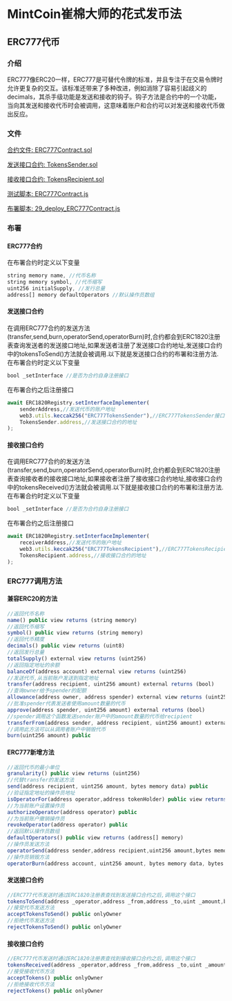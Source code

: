 # MintCoin崔棉大师的花式发币法

## ERC777代币

### 介绍
ERC777像ERC20一样，ERC777是可替代令牌的标准，并且专注于在交易令牌时允许更复杂的交互。该标准还带来了多种改进，例如消除了容易引起歧义的decimals，其杀手级功能是发送和接收的钩子。钩子方法是合约中的一个功能，当向其发送和接收代币时会被调用，这意味着账户和合约可以对发送和接收代币做出反应。
### 文件
[合约文件: ERC777Contract.sol](../../contracts/ERC777/ERC777Contract.sol)

[发送接口合约: TokensSender.sol](../../contracts/ERC777/TokensSender.sol)

[接收接口合约: TokensRecipient.sol](../../contracts/ERC777/TokensRecipient.sol)

[测试脚本: ERC777Contract.js](../../test/ERC777/ERC777Contract.js)

[布署脚本: 29_deploy_ERC777Contract.js](../../migrations/29_deploy_ERC777Contract.js)
### 布署
#### ERC777合约
在布署合约时定义以下变量
```javascript
string memory name, //代币名称
string memory symbol, //代币缩写
uint256 initialSupply, //发行总量
address[] memory defaultOperators //默认操作员数组
```
#### 发送接口合约
在调用ERC777合约的发送方法(transfer,send,burn,operatorSend,operatorBurn)时,合约都会到ERC1820注册表查询发送者的发送接口地址,如果发送者注册了发送接口合约地址,发送接口合约中的tokensToSend()方法就会被调用.以下就是发送接口合约的布署和注册方法.
在布署合约时定义以下变量
```javascript
bool _setInterface //是否为合约自身注册接口
```
在布署合约之后注册接口
```javascript
await ERC1820Registry.setInterfaceImplementer(
    senderAddress,//发送代币的账户地址
    web3.utils.keccak256("ERC777TokensSender"),//ERC777TokensSender接口的keccak256哈希值
    TokensSender.address,//发送接口合约的地址
);
```
#### 接收接口合约
在调用ERC777合约的发送方法(transfer,send,burn,operatorSend,operatorBurn)时,合约都会到ERC1820注册表查询接收者的接收接口地址,如果接收者注册了接收接口合约地址,接收接口合约中的tokensReceived()方法就会被调用.以下就是接收接口合约的布署和注册方法.
在布署合约时定义以下变量
```javascript
bool _setInterface //是否为合约自身注册接口
```
在布署合约之后注册接口
```javascript
await ERC1820Registry.setInterfaceImplementer(
    receiverAddress,//发送代币的账户地址
    web3.utils.keccak256("ERC777TokensRecipient"),//ERC777TokensRecipient接口的keccak256哈希值
    TokensRecipient.address,//接收接口合约的地址
);
```
### ERC777调用方法
#### 兼容ERC20的方法

```javascript
//返回代币名称
name() public view returns (string memory)
//返回代币缩写
symbol() public view returns (string memory)
//返回代币精度
decimals() public view returns (uint8)
//返回发行总量
totalSupply() external view returns (uint256)
//返回指定地址的余额
balanceOf(address account) external view returns (uint256)
//发送代币,从当前账户发送到指定地址
transfer(address recipient, uint256 amount) external returns (bool)
//查询owner给予spender的配额
allowance(address owner, address spender) external view returns (uint256)
//批准spender代表发送者使用amount数量的代币
approve(address spender, uint256 amount) external returns (bool)
//spender调用这个函数发送sender账户中的amount数量的代币给recipient
transferFrom(address sender, address recipient, uint256 amount) external returns (bool)
//调用此方法可以从调用者账户中销毁代币
burn(uint256 amount) public 
```
#### ERC777新增方法
```javascript
//返回代币的最小单位
granularity() public view returns (uint256)
//代替transfer的发送方法
send(address recipient, uint256 amount, bytes memory data) public
//验证指定地址的操作员地址
isOperatorFor(address operator,address tokenHolder) public view returns (bool)
//为当前账户设置操作员
authorizeOperator(address operator) public
//为当前账户撤销操作员
revokeOperator(address operator) public
//返回默认操作员数组
defaultOperators() public view returns (address[] memory)
//操作员发送方法
operatorSend(address sender,address recipient,uint256 amount,bytes memory data,bytes memory operatorData)
//操作员销毁方法
operatorBurn(address account, uint256 amount, bytes memory data, bytes memory operatorData) public
```
#### 发送接口合约
```javascript
//ERC777代币发送时通过ERC1820注册表查找到发送接口合约之后,调用这个接口
tokensToSend(address _operator,address _from,address _to,uint _amount,bytes calldata _data,bytes calldata _operatorData)external
//接受代币发送方法
acceptTokensToSend() public onlyOwner 
//拒绝代币发送方法
rejectTokensToSend() public onlyOwner
```
#### 接收接口合约
```javascript
//ERC777代币发送时通过ERC1820注册表查找到接收接口合约之后,调用这个接口
tokensReceived(address _operator,address _from,address _to,uint _amount,bytes calldata _data,bytes calldata _operatorData)external
//接受接收代币方法
acceptTokens() public onlyOwner 
//拒绝接收代币方法
rejectTokens() public onlyOwner
```
